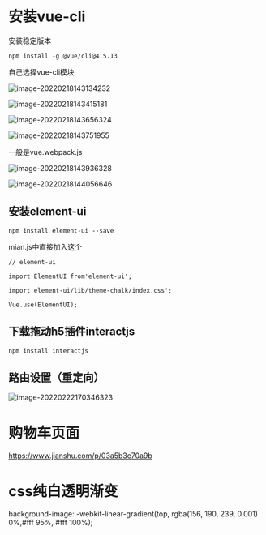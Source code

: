 # 安装vue-cli

安装稳定版本

```
npm install -g @vue/cli@4.5.13
```

自己选择vue-cli模块

![image-20220218143134232](C:\Users\tys\AppData\Roaming\Typora\typora-user-images\image-20220218143134232.png)

![image-20220218143415181](C:\Users\tys\AppData\Roaming\Typora\typora-user-images\image-20220218143415181.png)

![image-20220218143656324](C:\Users\tys\AppData\Roaming\Typora\typora-user-images\image-20220218143656324.png)

![image-20220218143751955](C:\Users\tys\AppData\Roaming\Typora\typora-user-images\image-20220218143751955.png)

一般是vue.webpack.js

![image-20220218143936328](C:\Users\tys\AppData\Roaming\Typora\typora-user-images\image-20220218143936328.png)

![image-20220218144056646](C:\Users\tys\AppData\Roaming\Typora\typora-user-images\image-20220218144056646.png)

## 安装element-ui

```text
npm install element-ui --save
```

mian.js中直接加入这个

```
// element-ui

import ElementUI from'element-ui'; 

import'element-ui/lib/theme-chalk/index.css';

Vue.use(ElementUI);
```

## 下载拖动h5插件interactjs

```
npm install interactjs
```

## 路由设置（重定向）

![image-20220222170346323](C:\Users\tys\AppData\Roaming\Typora\typora-user-images\image-20220222170346323.png)

# 购物车页面

https://www.jianshu.com/p/03a5b3c70a9b

# css纯白透明渐变

background-image: -webkit-linear-gradient(top, rgba(156, 190, 239, 0.001) 0%,#fff 95%, #fff 100%);

